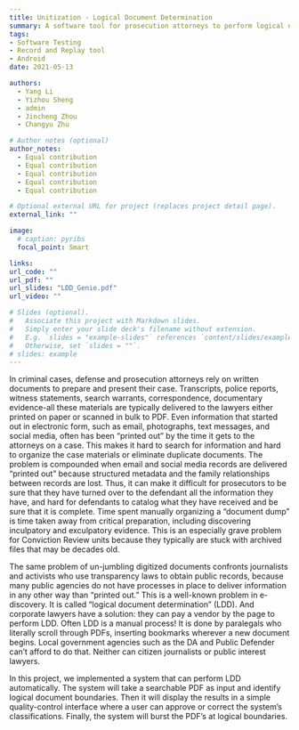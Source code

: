 ```yaml
---
title: Unitization - Logical Document Determination
summary: A software tool for prosecution attorneys to perform logical document determination electronically.
tags:
- Software Testing
- Record and Replay tool
- Android
date: 2021-05-13

authors:
  - Yang Li
  - Yizhou Sheng
  - admin
  - Jincheng Zhou
  - Changyu Zhu

# Author notes (optional)
author_notes:
  - Equal contribution
  - Equal contribution
  - Equal contribution
  - Equal contribution
  - Equal contribution

# Optional external URL for project (replaces project detail page).
external_link: ""

image:
  # caption: pyribs
  focal_point: Smart

links:
url_code: ""
url_pdf: ""
url_slides: "LDD_Genie.pdf"
url_video: ""

# Slides (optional).
#   Associate this project with Markdown slides.
#   Simply enter your slide deck's filename without extension.
#   E.g. `slides = "example-slides"` references `content/slides/example-slides.md`.
#   Otherwise, set `slides = ""`.
# slides: example
---
```


In criminal cases, defense and prosecution attorneys rely on written documents to prepare and present their case. Transcripts, police reports, witness statements, search warrants, correspondence, documentary evidence-all these materials are typically delivered to the lawyers either printed on paper or scanned in bulk to PDF. Even information that started out in electronic form, such as email, photographs, text messages, and social media, often has been “printed out” by the time it gets to the attorneys on a case. This makes it hard to search for information and hard to organize the case materials or eliminate duplicate documents. The problem is compounded when email and social media records are delivered “printed out” because structured metadata and the family relationships between records are lost. Thus, it can make it difficult for prosecutors to be sure that they have turned over to the defendant all the information they have, and hard for defendants to catalog what they have received and be sure that it is complete. Time spent manually organizing a “document dump” is time taken away from critical preparation, including discovering inculpatory and exculpatory evidence. This is an especially grave problem for Conviction Review units because they typically are stuck with archived files that may be decades old.

The same problem of un-jumbling digitized documents confronts journalists and activists who use transparency laws to obtain public records, because many public agencies do not have processes in place to deliver information in any other way than “printed out.” This is a well-known problem in e-discovery. It is called “logical document determination” (LDD). And corporate lawyers have a solution: they can pay a vendor by the page to perform LDD. Often LDD is a manual process! It is done by paralegals who literally scroll through PDFs, inserting bookmarks wherever a new document begins. Local government agencies such as the DA and Public Defender can’t afford to do that. Neither can citizen journalists or public interest lawyers.

In this project, we implemented a system that can perform LDD automatically. The system will take a searchable PDF as input and identify logical document boundaries. Then it will display the results in a simple quality-control interface where a user can approve or correct the system’s classifications. Finally, the system will burst the PDF’s at logical boundaries.

